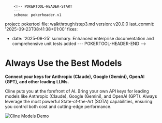         <!-- POKERTOOL-HEADER-START
        ---
        schema: pokerheader.v1
project: pokertool
file: walkthrough/step3.md
version: v20.0.0
last_commit: '2025-09-23T08:41:38+01:00'
fixes:
- date: '2025-09-25'
  summary: Enhanced enterprise documentation and comprehensive unit tests added
        ---
        POKERTOOL-HEADER-END -->
# Always Use the Best Models

**Connect your keys for Anthropic (Claude), Google (Gemini), OpenAI (GPT), and other leading LLMs.**

Cline puts you at the forefront of AI. Bring your own API keys for leading models like Anthropic (Claude), Google (Gemini), and OpenAI (GPT). Always leverage the most powerful State-of-the-Art (SOTA) capabilities, ensuring you control both cost and cutting-edge performance.

![Cline Models Demo](https://storage.googleapis.com/cline_public_images/docs/assets/clines-models-hifi-3_compress.webp)
